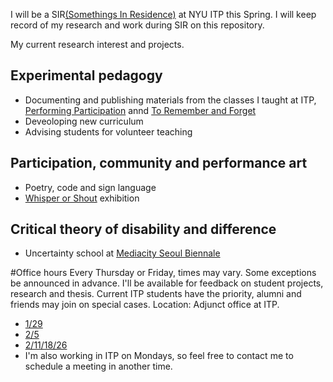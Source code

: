 I will be a SIR[(Somethings In Residence)](https://tisch.nyu.edu/itp/itp-people/faculty/somethings-in-residence-sirs/taeyoon-choi) at NYU ITP this Spring. I will keep record of my research and work during SIR on this repository. 

My current research interest and projects.  

## Experimental pedagogy  
- Documenting and publishing materials from the classes I taught at ITP, [Performing Participation](https://github.com/tchoi8/PerformingParticipation) annd [To Remember and Forget](https://github.com/tchoi8/RememberAndForget) 
- Deveoloping new curriculum 
- Advising students for volunteer teaching

## Participation, community and performance art  
- Poetry, code and sign language 
- [Whisper or Shout](http://bricartsmedia.org/events/contemporary-art/whisper-or-shout-artists-in-the-social-sphere) exhibition

## Critical theory of disability and difference      
- Uncertainty school at [Mediacity Seoul Biennale](http://mediacityseoul.kr/2016/pre/)

#Office hours 
Every Thursday or Friday, times may vary. Some exceptions be announced in advance. 
I'll be available for feedback on student projects, research and thesis.
Current ITP students have the priority, alumni and friends may join on special cases. Location: Adjunct office at ITP.     
 
- [1/29](http://doodle.com/poll/786mkwhw4qugq68d#table)
- [2/5](http://doodle.com/poll/ithm33piasc3hn46)  
- [2/11/18/26](http://doodle.com/poll/qkwkef4psy544aba)
- I'm also working in ITP on Mondays, so feel free to contact me to schedule a meeting in another time. 

